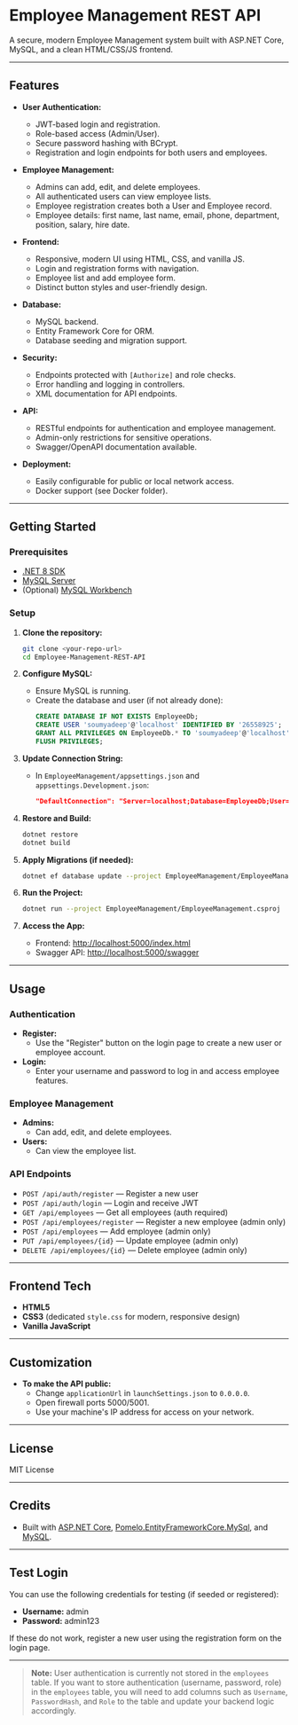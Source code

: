 # Employee Management REST API

A secure, modern Employee Management system built with ASP.NET Core, MySQL, and a clean HTML/CSS/JS frontend.

---

## Features

- **User Authentication:**  
  - JWT-based login and registration.
  - Role-based access (Admin/User).
  - Secure password hashing with BCrypt.
  - Registration and login endpoints for both users and employees.

- **Employee Management:**  
  - Admins can add, edit, and delete employees.
  - All authenticated users can view employee lists.
  - Employee registration creates both a User and Employee record.
  - Employee details: first name, last name, email, phone, department, position, salary, hire date.

- **Frontend:**  
  - Responsive, modern UI using HTML, CSS, and vanilla JS.
  - Login and registration forms with navigation.
  - Employee list and add employee form.
  - Distinct button styles and user-friendly design.

- **Database:**  
  - MySQL backend.
  - Entity Framework Core for ORM.
  - Database seeding and migration support.

- **Security:**  
  - Endpoints protected with `[Authorize]` and role checks.
  - Error handling and logging in controllers.
  - XML documentation for API endpoints.

- **API:**
  - RESTful endpoints for authentication and employee management.
  - Admin-only restrictions for sensitive operations.
  - Swagger/OpenAPI documentation available.

- **Deployment:**
  - Easily configurable for public or local network access.
  - Docker support (see Docker folder).

---

## Getting Started

### Prerequisites

- [.NET 8 SDK](https://dotnet.microsoft.com/download)
- [MySQL Server](https://dev.mysql.com/downloads/mysql/)
- (Optional) [MySQL Workbench](https://dev.mysql.com/downloads/workbench/)

### Setup

1. **Clone the repository:**
   ```bash
   git clone <your-repo-url>
   cd Employee-Management-REST-API
   ```

2. **Configure MySQL:**
   - Ensure MySQL is running.
   - Create the database and user (if not already done):
     ```sql
     CREATE DATABASE IF NOT EXISTS EmployeeDb;
     CREATE USER 'soumyadeep'@'localhost' IDENTIFIED BY '26558925';
     GRANT ALL PRIVILEGES ON EmployeeDb.* TO 'soumyadeep'@'localhost';
     FLUSH PRIVILEGES;
     ```

3. **Update Connection String:**
   - In `EmployeeManagement/appsettings.json` and `appsettings.Development.json`:
     ```json
     "DefaultConnection": "Server=localhost;Database=EmployeeDb;User=soumyadeep;Password=26558925;"
     ```

4. **Restore and Build:**
   ```bash
   dotnet restore
   dotnet build
   ```

5. **Apply Migrations (if needed):**
   ```bash
   dotnet ef database update --project EmployeeManagement/EmployeeManagement.csproj
   ```

6. **Run the Project:**
   ```bash
   dotnet run --project EmployeeManagement/EmployeeManagement.csproj
   ```

7. **Access the App:**
   - Frontend: [http://localhost:5000/index.html](http://localhost:5000/index.html)
   - Swagger API: [http://localhost:5000/swagger](http://localhost:5000/swagger)

---

## Usage

### Authentication

- **Register:**  
  - Use the "Register" button on the login page to create a new user or employee account.
- **Login:**  
  - Enter your username and password to log in and access employee features.

### Employee Management

- **Admins:**  
  - Can add, edit, and delete employees.
- **Users:**  
  - Can view the employee list.

### API Endpoints

- `POST /api/auth/register` — Register a new user
- `POST /api/auth/login` — Login and receive JWT
- `GET /api/employees` — Get all employees (auth required)
- `POST /api/employees/register` — Register a new employee (admin only)
- `POST /api/employees` — Add employee (admin only)
- `PUT /api/employees/{id}` — Update employee (admin only)
- `DELETE /api/employees/{id}` — Delete employee (admin only)

---

## Frontend Tech

- **HTML5**
- **CSS3** (dedicated `style.css` for modern, responsive design)
- **Vanilla JavaScript**

---

## Customization

- **To make the API public:**  
  - Change `applicationUrl` in `launchSettings.json` to `0.0.0.0`.
  - Open firewall ports 5000/5001.
  - Use your machine's IP address for access on your network.

---

## License

MIT License

---

## Credits

- Built with [ASP.NET Core](https://dotnet.microsoft.com/), [Pomelo.EntityFrameworkCore.MySql](https://github.com/PomeloFoundation/Pomelo.EntityFrameworkCore.MySql), and [MySQL](https://www.mysql.com/).

---

## Test Login

You can use the following credentials for testing (if seeded or registered):

- **Username:** admin
- **Password:** admin123

If these do not work, register a new user using the registration form on the login page.

---

> **Note:** User authentication is currently not stored in the `employees` table. If you want to store authentication (username, password, role) in the `employees` table, you will need to add columns such as `Username`, `PasswordHash`, and `Role` to the table and update your backend logic accordingly.
